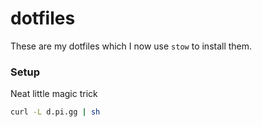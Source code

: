 # dotfiles

These are my dotfiles which I now use `stow` to install them.

### Setup
Neat little magic trick
```bash
curl -L d.pi.gg | sh
```